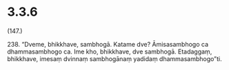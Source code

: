 

# 3.3.6



(147.)

238\. “Dveme, bhikkhave, sambhogā. Katame dve? Āmisasambhogo ca dhammasambhogo ca. Ime kho, bhikkhave, dve sambhogā. Etadaggaṃ, bhikkhave, imesaṃ dvinnaṃ sambhogānaṃ yadidaṃ dhammasambhogo”ti.



